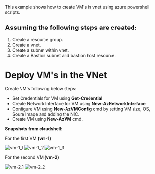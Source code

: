 This example shows how to create VM's in vnet using azure powershell scripts.

## Assuming the following steps are created:
1. Create a resource group.
2. Create a vnet.
3. Create a subnet within vnet.
4. Create a Bastion subnet and bastion host resource.

# Deploy VM's in the VNet

Create VM's following below steps:

* Set Credentials for VM using **Get-Credential**
* Create Network Interface for VM using **New-AzNetworkInterface**
* Configure VM using **New-AzVMConfig** cmd by setting VM size, OS, Soure Image and adding the NIC.
* Create VM using **New-AzVM** cmd.

**Snapshots from cloudshell:**

For the first VM **(vm-1)**

![vm-1_1](https://github.com/user-attachments/assets/203f2fc0-faab-4cdf-92ea-49b16ab67b50)
![vm-1_2](https://github.com/user-attachments/assets/671b3ee8-33c4-4048-be0f-127c37fc2e1d)
![vm-1_3](https://github.com/user-attachments/assets/4690c5b5-00b3-48b2-9424-79223dd8ab97)

For the second VM **(vm-2)**

![vm-2_1](https://github.com/user-attachments/assets/9fc7fc8e-a3e0-4e02-9b83-fd7c6beca773)
![vm-2_2](https://github.com/user-attachments/assets/08bcdb31-ba30-4441-bd2d-788cd9a64bc4)

